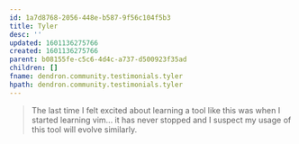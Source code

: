 ```yaml
---
id: 1a7d8768-2056-448e-b587-9f56c104f5b3
title: Tyler
desc: ''
updated: 1601136275766
created: 1601136275766
parent: b08155fe-c5c6-4d4c-a737-d500923f35ad
children: []
fname: dendron.community.testimonials.tyler
hpath: dendron.community.testimonials.tyler
---
```

> The last time I felt excited about learning a tool like this was when I started learning vim... it has never stopped and I suspect my usage of this tool will evolve similarly.


